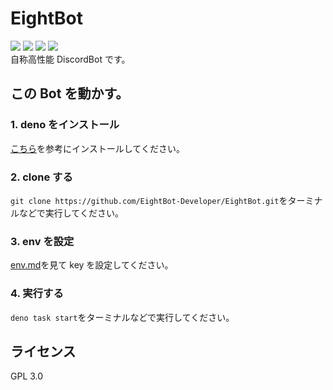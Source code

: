 # EightBot

<img src="https://discord.com/api/guilds/980051727820664832/embed.png"/> <img src="https://img.shields.io/badge/Node.js- 16.9.0 | 18 | 19-yello"/> <img src="https://img.shields.io/badge/EightBot-v2.3.0%20beta-blue"/> <img src="https://img.shields.io/badge/yarn-1.22.19-blue"/><br>
自称高性能 DiscordBot です。<br>

## この Bot を動かす。

### 1. deno をインストール

[こちら](https://deno.land/manual/getting_started/installation)を参考にインストールしてください。

### 2. clone する

`git clone https://github.com/EightBot-Developer/EightBot.git`をターミナルなどで実行してください。

### 3. env を設定

[env.md](https://github.com/EightBot-Developer/EightBot/blob/main/src/secret/README.md)を見て key を設定してください。

### 4. 実行する

`deno task start`をターミナルなどで実行してください。

## ライセンス

GPL 3.0
